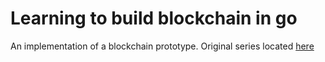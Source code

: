 # Learning to build blockchain in go

An implementation of a blockchain prototype. Original series located [here](//jeiwan.net)